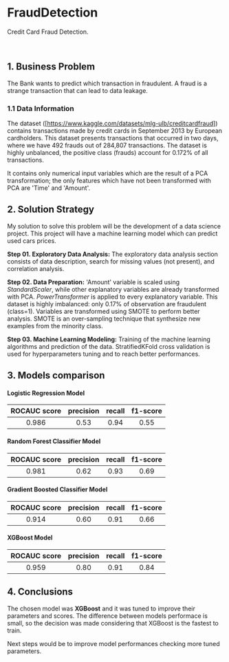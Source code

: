 # FraudDetection
Credit Card Fraud Detection.

<br>

## 1. Business Problem

The Bank wants to predict which transaction in fraudulent. 
A fraud is a strange transaction that can lead to data leakage. 

### 1.1 Data Information
The dataset ([https://www.kaggle.com/datasets/mlg-ulb/creditcardfraud]) contains transactions made by credit cards in September 2013 by European cardholders.
This dataset presents transactions that occurred in two days, where we have 492 frauds out of 284,807 transactions. The dataset is highly unbalanced, the positive class (frauds) account for 0.172% of all transactions.

It contains only numerical input variables which are the result of a PCA transformation; the only features which have not been transformed with PCA are 'Time' and 'Amount'.


## 2. Solution Strategy

My solution to solve this problem will be the development of a data science project. This project will have a machine learning model which can predict used cars prices.

**Step 01. Exploratory Data Analysis:** The exploratory data analysis section consists of data description, search for missing values (not present), and correlation analysis. 

**Step 02. Data Preparation:** 
'Amount' variable is scaled using *StandardScaler*, while other explanatory variables are already transformed with PCA.
*PowerTransformer* is applied to every explanatory variable.
This dataset is highly imbalanced: only 0.17% of observation are fraudulent (class=1). Variables are transformed using SMOTE to perform better analysis. 
SMOTE is an over-sampling technique that synthesize new examples from the minority class.

**Step 03. Machine Learning Modeling:** Training of the machine learning algorithms and prediction of the data. StratifiedKFold cross validation is used for hyperparameters tuning and to reach better performances.  


## 3. Models comparison

#### Logistic Regression Model

|  ROCAUC score |    precision  |     recall    |    f1-score   |
|:-------------:|:-------------:|:-------------:|:-------------:|
|     0.986     |      0.53     |     0.94      |     0.55      |


#### Random Forest Classifier Model

|  ROCAUC score |    precision  |     recall    |    f1-score   |
|:-------------:|:-------------:|:-------------:|:-------------:|
|     0.981     |      0.62     |     0.93      |     0.69      |


#### Gradient Boosted Classifier Model

|  ROCAUC score |    precision  |     recall    |    f1-score   |
|:-------------:|:-------------:|:-------------:|:-------------:|
|     0.914     |      0.60     |     0.91      |     0.66      |

#### XGBoost Model

|  ROCAUC score |    precision  |     recall    |    f1-score   |
|:-------------:|:-------------:|:-------------:|:-------------:|
|     0.959     |      0.80     |     0.91      |     0.84      |



## 4. Conclusions

The chosen model was **XGBoost** and it was tuned to improve their parameters and scores.
The difference between models performace is small, so the decision was made considering that XGBoost is the fastest to train. 

Next steps would be to improve model performances checking more tuned parameters.
